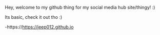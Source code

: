 Hey, welcome to my github thing for my social media hub site/thingy! :)

Its basic, check it out tho :) 

-https://https://jeep012.github.io
